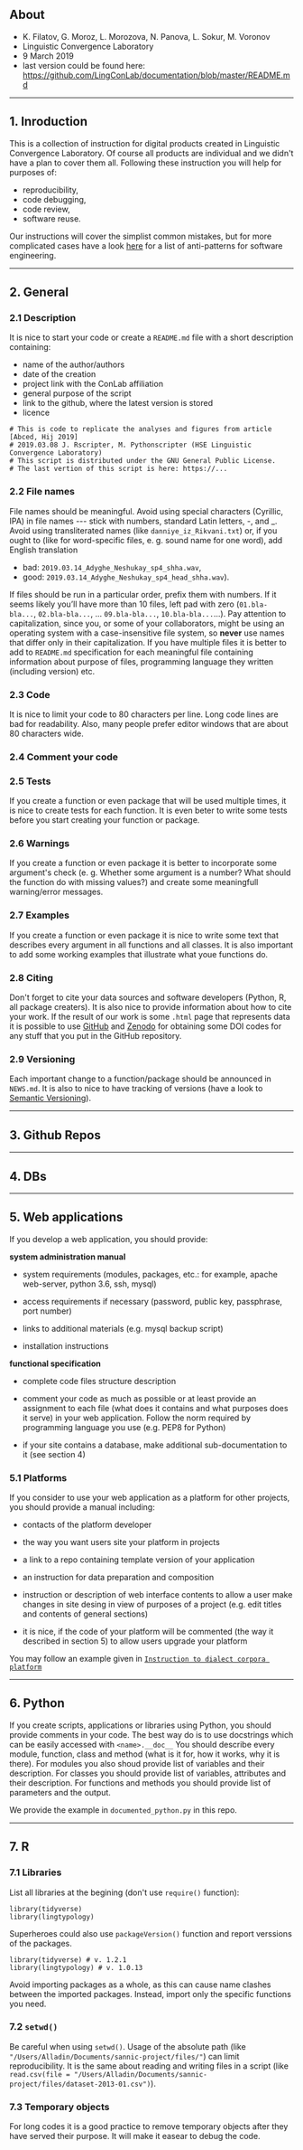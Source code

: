## About

* K. Filatov, G. Moroz, L. Morozova, N. Panova, L. Sokur, M. Voronov
* Linguistic Convergence Laboratory
* 9 March 2019
* last version could be found here: https://github.com/LingConLab/documentation/blob/master/README.md

---

## 1. Inroduction
This is a collection of instruction for digital products created in Linguistic Convergence Laboratory. Of course all products are individual and we didn't have a plan to cover them all. Following these instruction you will help for purposes of:

* reproducibility,
* code debugging,
* code review,
* software reuse.

Our instructions will cover the simplist common mistakes, but for more complicated cases have a look [here](https://en.wikipedia.org/wiki/Anti-pattern#Software_engineering) for a list of anti-patterns for software engineering.

---

## 2. General 

### 2.1 Description
It is nice to start your code or create a `README.md` file with a short description containing:

* name of the author/authors
* date of the creation
* project link with the ConLab affiliation
* general purpose of the script
* link to the github, where the latest version is stored
* licence

```
# This is code to replicate the analyses and figures from article [Abced, Hij 2019]
# 2019.03.08 J. Rscripter, M. Pythonscripter (HSE Linguistic Convergence Laboratory)
# This script is distributed under the GNU General Public License.
# The last vertion of this script is here: https://...
```

### 2.2 File names
File names should be meaningful. Avoid using special characters (Cyrillic, IPA) in file names --- stick with numbers, standard Latin letters, -, and _. Avoid using transliterated names (like `danniye_iz_Rikvani.txt`) or, if you ought to (like for word-specific files, e. g. sound name for one word), add English translation 

* bad: `2019.03.14_Adyghe_Neshukay_sp4_shha.wav`, 
* good: `2019.03.14_Adyghe_Neshukay_sp4_head_shha.wav`). 

If files should be run in a particular order, prefix them with numbers. If it seems likely you’ll have more than 10 files, left pad with zero (`01.bla-bla...`, `02.bla-bla...`, ... `09.bla-bla...`, `10.bla-bla...`...). Pay attention to capitalization, since you, or some of your collaborators, might be using an operating system with a case-insensitive file system, so **never** use names that differ only in their capitalization. If you have multiple files it is better to add to `README.md` specification for each meaningful file containing information about purpose of files, programming language they written (including version) etc.

### 2.3 Code
It is nice to limit your code to 80 characters per line. Long code lines are bad for readability. Also, many people prefer editor windows that are about 80 characters wide.

### 2.4 Comment your code


### 2.5 Tests
If you create a function or even package that will be used multiple times, it is nice to create tests for each function. It is even beter to write some tests before you start creating your function or package.

### 2.6 Warnings
If you create a function or even package it is better to incorporate some argument's check (e. g. Whether some argument is a number? What should the function do with missing values?) and create some meaningfull warning/error messages.

### 2.7 Examples
If you create a function or even package it is nice to write some text that describes every argument in all functions and all classes. It is also important to add some working examples that illustrate what youe functions do.

### 2.8 Citing
Don't forget to cite your data sources and software developers (Python, R, all package creaters). It is also nice to provide information about how to cite your work. If the result of our work is some `.html` page that represents data it is possible to use [GitHub](https://github.com) and [Zenodo](https://zenodo.org/) for obtaining some DOI codes for any stuff that you put in the GitHub repository.

### 2.9 Versioning
Each important change to a function/package should be announced in `NEWS.md`. It is also to nice to have tracking of versions (have a look to [Semantic Versioning](https://semver.org/)).

---

## 3. Github Repos

---

## 4. DBs

---

## 5. Web applications

If you develop a web application, you should provide:

**system administration manual**

- system requirements (modules, packages, etc.: for example, apache web-server, python 3.6, ssh, mysql)

- access requirements if necessary (password, public key, passphrase, port number)

- links to additional materials (e.g. mysql backup script)

- installation instructions

**functional specification**

- complete code files structure description

- comment your code as much as possible or at least provide an assignment to each file (what does it contains and what purposes does it serve) in your web application. Follow the norm required by programming language you use (e.g. PEP8 for Python)

- if your site contains a database, make additional sub-documentation to it (see section 4)


### 5.1 Platforms

If you consider to use your web application as a platform for other projects, you should provide a manual including:

- contacts of the platform developer

- the way you want users site your platform in projects

- a link to a repo containing template version of your application

- an instruction for data preparation and composition

- instruction or description of web interface contents to allow a user make changes in site desing in view of purposes of a project (e.g. edit titles and contents of general sections)

- it is nice, if the code of your platform will be commented (the way it described in section 5) to allow users upgrade your platform

You may follow an example given in [`Instruction to dialect corpora platform`](https://github.com/LingConLab/documentation/blob/master/dialect_corpora_platform.md)

---

## 6. Python

If you create scripts, applications or libraries using Python, you should provide comments in your code.
The best way do is to use docstrings which can be easily accessed with `<name>.__doc__`
You should describe every module, function, class and method (what is it for, how it works, why it is there).
For modules you also shoud provide list of variables and their description.
For classes you should provide list of variables, attributes and their description.
For functions and methods you should provide list of parameters and the output.

We provide the example in `documented_python.py` in this repo.

---

## 7. R
### 7.1 Libraries
List all libraries at the begining (don't use `require()` function):

```
library(tidyverse)
library(lingtypology)
```

Superheroes could also use `packageVersion()` function and report verssions of the packages.

```
library(tidyverse) # v. 1.2.1
library(lingtypology) # v. 1.0.13
```

Avoid importing packages as a whole, as this can cause name clashes between the imported packages. Instead, import only the specific functions you need.

### 7.2 `setwd()`
Be careful when using `setwd()`. Usage of the absolute path (like `"/Users/Alladin/Documents/sannic-project/files/"`) can limit reproducibility. It is the same about reading and writing files in a script (like `read.csv(file = "/Users/Alladin/Documents/sannic-project/files/dataset-2013-01.csv")`).

### 7.3 Temporary objects
For long codes it is a good practice to remove temporary objects after they have served their purpose. It will make it easear to debug the code.
